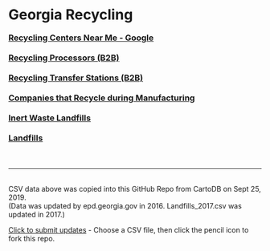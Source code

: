 # Georgia Recycling

<style>
#boldlinks a {
	font-size: 1.17em;
    font-weight: bold;
    display: block;
    margin-bottom: 20px;
}
</style>

<div id="boldlinks">

<a href="https://www.google.com/search?q=Recycling+near+me" target="_parent">Recycling Centers Near Me - Google</a>

<!--
RecycleSearch.com doesn't work in iFrame. Returns New York.
Also lacks CHARM.  Far from comprehensive.
-->
<!--
<a href="https://recyclesearch.com" target="_parent">Recycling Centers - RecycleSearch.com</a>
-->
<a href="https://data.georgia.org/#processors" target="_parent">Recycling Processors (B2B)</a>

<a href="https://data.georgia.org/#transfer" target="_parent">Recycling Transfer Stations (B2B)</a>

<a href="https://data.georgia.org/#recyclers" target="_parent">Companies that Recycle during Manufacturing</a>

<a href="https://data.georgia.org/#inert_waste_landfills" target="_parent">Inert Waste Landfills</a>

<a href="https://data.georgia.org/#landfills" target="_parent">Landfills</a>

</div>
 

<br><hr><br>
CSV data above was copied into this GitHub Repo from CartoDB on Sept 25, 2019.  
(Data was updated by epd.georgia.gov in 2016.  Landfills_2017.csv was updated in 2017.)  

<a href="https://github.com/modelearth/community/tree/master/recycling/ga">Click to submit updates</a> - Choose a CSV file, then click the pencil icon to fork this repo.  